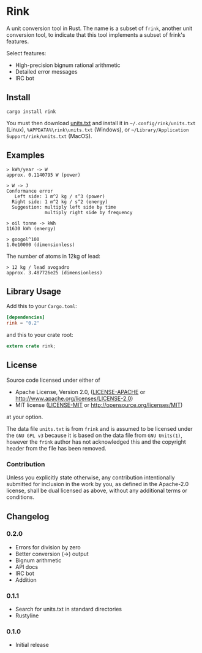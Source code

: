 # Rink

A unit conversion tool in Rust. The name is a subset of `frink`,
another unit conversion tool, to indicate that this tool implements a
subset of frink's features.

Select features:
- High-precision bignum rational arithmetic
- Detailed error messages
- IRC bot

## Install

`cargo install rink`

You must then download
[units.txt](https://raw.githubusercontent.com/tiffany352/rink-rs/master/units.txt)
and install it in `~/.config/rink/units.txt` (Linux),
`%APPDATA%\rink\units.txt` (Windows), or `~/Library/Application
Support/rink/units.txt` (MacOS).

## Examples

```
> kWh/year -> W
approx. 0.1140795 W (power)
```

```
> W -> J
Conformance error
   Left side: 1 m^2 kg / s^3 (power)
  Right side: 1 m^2 kg / s^2 (energy)
  Suggestion: multiply left side by time
              multiply right side by frequency
```

```
> oil tonne -> kWh
11630 kWh (energy)
```

```
> googol^100
1.0e10000 (dimensionless)
```

The number of atoms in 12kg of lead:
```
> 12 kg / lead avogadro
approx. 3.487726e25 (dimensionless)
```

## Library Usage

Add this to your `Cargo.toml`:

```toml
[dependencies]
rink = "0.2"
```

and this to your crate root:

```rust
extern crate rink;
```

## License

Source code licensed under either of

 * Apache License, Version 2.0, ([LICENSE-APACHE](LICENSE-APACHE) or http://www.apache.org/licenses/LICENSE-2.0)
 * MIT license ([LICENSE-MIT](LICENSE-MIT) or http://opensource.org/licenses/MIT)

at your option.

The data file `units.txt` is from `frink` and is assumed to be
licensed under the `GNU GPL v3` because it is based on the data file from
`GNU Units(1)`, however the `frink` author has not acknowledged this
and the copyright header from the file has been removed.

### Contribution

Unless you explicitly state otherwise, any contribution intentionally
submitted for inclusion in the work by you, as defined in the Apache-2.0
license, shall be dual licensed as above, without any additional terms or
conditions.

## Changelog

### 0.2.0
- Errors for division by zero
- Better conversion (->) output
- Bignum arithmetic
- API docs
- IRC bot
- Addition

### 0.1.1
- Search for units.txt in standard directories
- Rustyline

### 0.1.0
- Initial release
